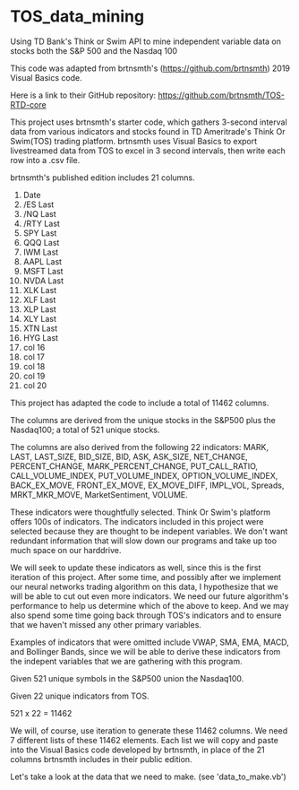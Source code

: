 # TOS_data_mining
Using TD Bank's Think or Swim API to mine independent variable data on stocks both the S&amp;P 500 and the Nasdaq 100 

This code was adapted from brtnsmth's (https://github.com/brtnsmth) 2019 Visual Basics code.

Here is a link to their GitHub repository: https://github.com/brtnsmth/TOS-RTD-core 

This project uses brtnsmth's starter code, which gathers 3-second interval data from various indicators and stocks found in TD Ameritrade's Think Or Swim(TOS) trading platform. brtnsmth uses Visual Basics to export livestreamed data from TOS to excel in 3 second intervals, then write each row into a .csv file. 

brtnsmth's published edition includes 21 columns.

1. Date
2. /ES Last
3. /NQ Last
4. /RTY Last
5. SPY Last
6. QQQ Last
7. IWM Last
8. AAPL Last
9. MSFT Last
10. NVDA Last
11. XLK Last
12. XLF Last
13. XLP Last
14. XLY Last
15. XTN Last
16. HYG Last
17. col 16
18. col 17
19. col 18
20. col 19
21. col 20

This project has adapted the code to include a total of 11462 columns.

The columns are derived from the unique stocks in the S&P500 plus the Nasdaq100; a total of 521 unique stocks.

The columns are also derived from the following 22 indicators: MARK, LAST, LAST_SIZE, BID_SIZE, BID, ASK, ASK_SIZE, NET_CHANGE, PERCENT_CHANGE, MARK_PERCENT_CHANGE, PUT_CALL_RATIO, CALL_VOLUME_INDEX, PUT_VOLUME_INDEX, OPTION_VOLUME_INDEX, BACK_EX_MOVE, FRONT_EX_MOVE, EX_MOVE_DIFF, IMPL_VOL, Spreads, MRKT_MKR_MOVE, MarketSentiment, VOLUME.

These indicators were thoughtfully selected. Think Or Swim's platform offers 100s of indicators. The indicators included in this project were selected because they are thought to be indepent variables. We don't want redundant information that will slow down our programs and take up too much space on our harddrive. 

We will seek to update these indicators as well, since this is the first iteration of this project. After some time, and possibly after we implement our neural networks trading algorithm on this data, I hypothesize that we will be able to cut out even more indicators. We need our future algorithm's performance to help us determine which of the above to keep. And we may also spend some time going back through TOS's indicators and to ensure that we haven't missed any other primary variables.

Examples of indicators that were omitted include VWAP, SMA, EMA, MACD, and Bollinger Bands, since we will be able to derive these indicators from the indepent variables that we are gathering with this program. 

Given 521 unique symbols in the S&P500 union the Nasdaq100.

Given 22 unique indicators from TOS.

521 x 22 = 11462

We will, of course, use iteration to generate these 11462 columns. We need 7 different lists of these 11462 elements. Each list we will copy and paste into the Visual Basics code developed by brtnsmth, in place of the 21 columns brtnsmth includes in their public edition. 

Let's take a look at the data that we need to make. (see 'data_to_make.vb')